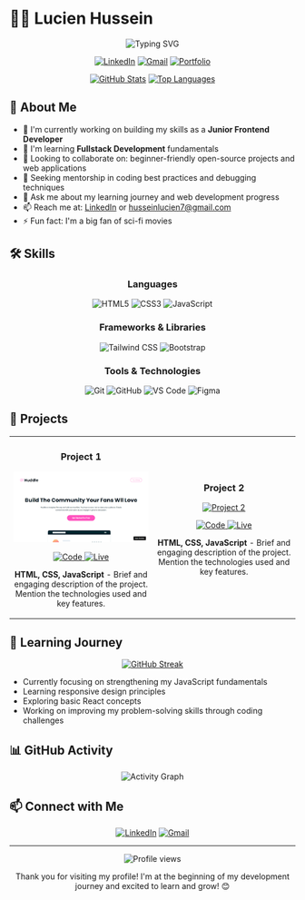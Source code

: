 # 👨‍💻 Lucien Hussein

<div align="center">
  <img src="https://readme-typing-svg.herokuapp.com?font=Fira+Code&pause=1000&color=6A5ACD&center=true&vCenter=true&width=435&lines=Junior+Frontend+Developer;Aspiring+Fullstack+Developer;Enthusiastic+Problem+Solver" alt="Typing SVG" />
</div>

<div align="center">
  
  [![LinkedIn](https://img.shields.io/badge/LinkedIn-0077B5?style=for-the-badge&logo=linkedin&logoColor=white)](https://www.linkedin.com/in/lucien-hussein-4878052b6/)
  [![Gmail](https://img.shields.io/badge/Gmail-D14836?style=for-the-badge&logo=gmail&logoColor=white)](mailto:husseinlucien7@gmail.com)
  [![Portfolio](https://img.shields.io/badge/Portfolio-000000?style=for-the-badge&logo=vercel&logoColor=white)](https://readme-rlk2lmq4q-luhu18s-projects.vercel.app/)
  
</div>

<div align="center">
  
  [![GitHub Stats](https://github-readme-stats.vercel.app/api?username=luhu18&show_icons=true&theme=tokyonight)](https://github.com/anuraghazra/github-readme-stats)
  [![Top Languages](https://github-readme-stats.vercel.app/api/top-langs/?username=luhu18&layout=compact&theme=tokyonight)](https://github.com/anuraghazra/github-readme-stats)
  
</div>

## 🚀 About Me

- 🔭 I'm currently working on building my skills as a **Junior Frontend Developer**
- 🌱 I'm learning **Fullstack Development** fundamentals
- 👯 Looking to collaborate on: beginner-friendly open-source projects and web applications
- 🤔 Seeking mentorship in coding best practices and debugging techniques
- 💬 Ask me about my learning journey and web development progress
- 📫 Reach me at: [LinkedIn](https://www.linkedin.com/in/lucien-hussein-4878052b6/) or [husseinlucien7@gmail.com](mailto:husseinlucien7@gmail.com)
- ⚡ Fun fact: I'm a big fan of sci-fi movies

## 🛠️ Skills

<div align="center">
  
  ### Languages
  ![HTML5](https://img.shields.io/badge/HTML5-E34F26?style=for-the-badge&logo=html5&logoColor=white)
  ![CSS3](https://img.shields.io/badge/CSS3-1572B6?style=for-the-badge&logo=css3&logoColor=white)
  ![JavaScript](https://img.shields.io/badge/JavaScript-F7DF1E?style=for-the-badge&logo=javascript&logoColor=black)
  
  ### Frameworks & Libraries
  ![Tailwind CSS](https://img.shields.io/badge/Tailwind_CSS-38B2AC?style=for-the-badge&logo=tailwind-css&logoColor=white)
  ![Bootstrap](https://img.shields.io/badge/Bootstrap-563D7C?style=for-the-badge&logo=bootstrap&logoColor=white)
  
  ### Tools & Technologies
  ![Git](https://img.shields.io/badge/Git-F05032?style=for-the-badge&logo=git&logoColor=white)
  ![GitHub](https://img.shields.io/badge/GitHub-100000?style=for-the-badge&logo=github&logoColor=white)
  ![VS Code](https://img.shields.io/badge/VS_Code-0078D4?style=for-the-badge&logo=visual%20studio%20code&logoColor=white)
  ![Figma](https://img.shields.io/badge/Figma-F24E1E?style=for-the-badge&logo=figma&logoColor=white)
  
</div>

## 📂 Projects

<table>
  <tr>
    <td width="50%">
      <h3 align="center">Project 1</h3>
      <div align="center">
        <a href="PROJECT_URL" target="_blank">
          <img src="./assets/huddle.png" alt="Project 1" width="100%"/>
        </a>
        <p>
          <a href="PROJECT_URL" target="_blank">
            <img src="https://img.shields.io/badge/Code-black?style=for-the-badge&logo=github" alt="Code"/>
          </a>
          <a href="DEMO_URL" target="_blank">
            <img src="https://img.shields.io/badge/Live-blueviolet?style=for-the-badge&logo=vercel" alt="Live"/>
          </a>
        </p>
        <p><strong>HTML, CSS, JavaScript</strong> - Brief and engaging description of the project. Mention the technologies used and key features.</p>
      </div>
    </td>
    <td width="50%">
      <h3 align="center">Project 2</h3>
      <div align="center">
        <a href="PROJECT_URL" target="_blank">
          <img src="https://dummyimage.com/600x400/000/fff&text=Project+2" alt="Project 2" width="100%"/>
        </a>
        <p>
          <a href="PROJECT_URL" target="_blank">
            <img src="https://img.shields.io/badge/Code-black?style=for-the-badge&logo=github" alt="Code"/>
          </a>
          <a href="DEMO_URL" target="_blank">
            <img src="https://img.shields.io/badge/Live-blueviolet?style=for-the-badge&logo=vercel" alt="Live"/>
          </a>
        </p>
        <p><strong>HTML, CSS, JavaScript</strong> - Brief and engaging description of the project. Mention the technologies used and key features.</p>
      </div>
    </td>
  </tr>
</table>

## 🌱 Learning Journey

<div align="center">
  
  [![GitHub Streak](https://github-readme-streak-stats.herokuapp.com/?user=luhu18&theme=tokyonight)](https://git.io/streak-stats)
  
</div>

- Currently focusing on strengthening my JavaScript fundamentals
- Learning responsive design principles
- Exploring basic React concepts
- Working on improving my problem-solving skills through coding challenges

## 📊 GitHub Activity

<div align="center">
  
  ![Activity Graph](https://github-readme-activity-graph.vercel.app/graph?username=luhu18&theme=github)
  
</div>

## 📫 Connect with Me

<div align="center">
  
  [![LinkedIn](https://img.shields.io/badge/LinkedIn-0077B5?style=for-the-badge&logo=linkedin&logoColor=white)](https://www.linkedin.com/in/lucien-hussein-4878052b6/)
  [![Gmail](https://img.shields.io/badge/Gmail-D14836?style=for-the-badge&logo=gmail&logoColor=white)](mailto:husseinlucien7@gmail.com)
  
</div>

---

<div align="center">
  <img src="https://komarev.com/ghpvc/?username=luhu18&color=blueviolet&style=flat-square" alt="Profile views"/>
  <p>Thank you for visiting my profile! I'm at the beginning of my development journey and excited to learn and grow! 😊</p>
</div>